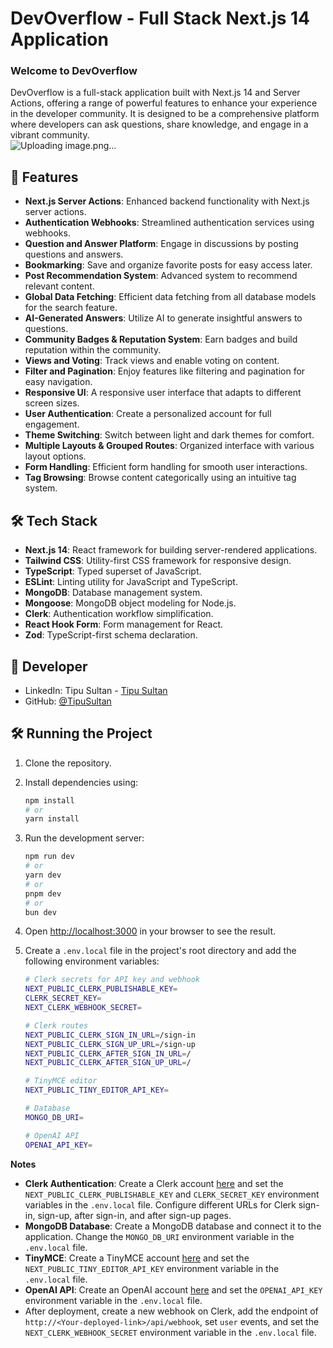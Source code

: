 # DevOverflow - Full Stack Next.js 14 Application

### Welcome to DevOverflow

DevOverflow is a full-stack application built with Next.js 14 and Server Actions, offering a range of powerful features to enhance your experience in the developer community. It is designed to be a comprehensive platform where developers can ask questions, share knowledge, and engage in a vibrant community.
<br>
![Uploading image.png…]()


## 🚀 Features

- **Next.js Server Actions**: Enhanced backend functionality with Next.js server actions.
- **Authentication Webhooks**: Streamlined authentication services using webhooks.
- **Question and Answer Platform**: Engage in discussions by posting questions and answers.
- **Bookmarking**: Save and organize favorite posts for easy access later.
- **Post Recommendation System**: Advanced system to recommend relevant content.
- **Global Data Fetching**: Efficient data fetching from all database models for the search feature.
- **AI-Generated Answers**: Utilize AI to generate insightful answers to questions.
- **Community Badges & Reputation System**: Earn badges and build reputation within the community.
- **Views and Voting**: Track views and enable voting on content.
- **Filter and Pagination**: Enjoy features like filtering and pagination for easy navigation.
- **Responsive UI**: A responsive user interface that adapts to different screen sizes.
- **User Authentication**: Create a personalized account for full engagement.
- **Theme Switching**: Switch between light and dark themes for comfort.
- **Multiple Layouts & Grouped Routes**: Organized interface with various layout options.
- **Form Handling**: Efficient form handling for smooth user interactions.
- **Tag Browsing**: Browse content categorically using an intuitive tag system.

## 🛠️ Tech Stack

- **Next.js 14**: React framework for building server-rendered applications.
- **Tailwind CSS**: Utility-first CSS framework for responsive design.
- **TypeScript**: Typed superset of JavaScript.
- **ESLint**: Linting utility for JavaScript and TypeScript.
- **MongoDB**: Database management system.
- **Mongoose**: MongoDB object modeling for Node.js.
- **Clerk**: Authentication workflow simplification.
- **React Hook Form**: Form management for React.
- **Zod**: TypeScript-first schema declaration.

## 🚀 Developer

- LinkedIn: Tipu Sultan - [Tipu Sultan](https://www.linkedin.com/in/tipu-sultan2315/)
- GitHub: [@TipuSultan](https://github.com/Tipu30)

## 🛠️ Running the Project

1. Clone the repository.
2. Install dependencies using:

    ```bash
    npm install
    # or
    yarn install
    ```

3. Run the development server:

    ```bash
    npm run dev
    # or
    yarn dev
    # or
    pnpm dev
    # or
    bun dev
    ```

4. Open [http://localhost:3000](http://localhost:3000) in your browser to see the result.
5. Create a `.env.local` file in the project's root directory and add the following environment variables:

    ```bash
    # Clerk secrets for API key and webhook
    NEXT_PUBLIC_CLERK_PUBLISHABLE_KEY=
    CLERK_SECRET_KEY=
    NEXT_CLERK_WEBHOOK_SECRET=

    # Clerk routes
    NEXT_PUBLIC_CLERK_SIGN_IN_URL=/sign-in
    NEXT_PUBLIC_CLERK_SIGN_UP_URL=/sign-up
    NEXT_PUBLIC_CLERK_AFTER_SIGN_IN_URL=/
    NEXT_PUBLIC_CLERK_AFTER_SIGN_UP_URL=/

    # TinyMCE editor
    NEXT_PUBLIC_TINY_EDITOR_API_KEY=

    # Database
    MONGO_DB_URI=

    # OpenAI API
    OPENAI_API_KEY=
    ```

**Notes**

- **Clerk Authentication**: Create a Clerk account [here](https://clerk.com/) and set the `NEXT_PUBLIC_CLERK_PUBLISHABLE_KEY` and `CLERK_SECRET_KEY` environment variables in the `.env.local` file. Configure different URLs for Clerk sign-in, sign-up, after sign-in, and after sign-up pages.
- **MongoDB Database**: Create a MongoDB database and connect it to the application. Change the `MONGO_DB_URI` environment variable in the `.env.local` file.
- **TinyMCE**: Create a TinyMCE account [here](https://www.tiny.cloud/) and set the `NEXT_PUBLIC_TINY_EDITOR_API_KEY` environment variable in the `.env.local` file.
- **OpenAI API**: Create an OpenAI account [here](https://www.openai.com/) and set the `OPENAI_API_KEY` environment variable in the `.env.local` file.
- After deployment, create a new webhook on Clerk, add the endpoint of `http://<Your-deployed-link>/api/webhook`, set `user` events, and set the `NEXT_CLERK_WEBHOOK_SECRET` environment variable in the `.env.local` file.


